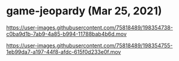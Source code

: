 # game-jeopardy (Mar 25, 2021)

https://user-images.githubusercontent.com/75818489/198354738-c0ba9d1b-7ab9-4a85-b994-11788bab4b6d.mov

https://user-images.githubusercontent.com/75818489/198354755-1eb99da7-a197-44f8-afdc-615f0d233e0f.mov

